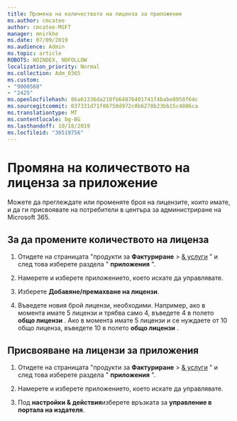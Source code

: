 ```yaml
---
title: Промяна на количеството на лиценза за приложение
ms.author: cmcatee
author: cmcatee-MSFT
manager: mnirkhe
ms.date: 07/09/2019
ms.audience: Admin
ms.topic: article
ROBOTS: NOINDEX, NOFOLLOW
localization_priority: Normal
ms.collection: Adm_O365
ms.custom:
- "9000568"
- "2425"
ms.openlocfilehash: 86a61336da218fb64876401741f4babe8958f64c
ms.sourcegitcommit: 037331d71f06750d972c0b6278b23bb15c4806ca
ms.translationtype: MT
ms.contentlocale: bg-BG
ms.lasthandoff: 10/18/2019
ms.locfileid: "36519756"
---
```

# <a name="change-app-license-quantity"></a>Промяна на количеството на лиценза за приложение

Можете да преглеждате или променяте броя на лицензите, които имате, и да ги присвоявате на потребители в центъра за администриране на Microsoft 365. 

## <a name="to-change-license-quantity"></a>За да промените количеството на лиценза

1. Отидете на страницата "продукти за **Фактуриране** > [& услуги](https://go.microsoft.com/fwlink/p/?linkid=842054) " и след това изберете раздела " **приложения** ".

2. Намерете и изберете приложението, което искате да управлявате.  

3. Изберете **Добавяне/премахване на лицензи**.

4. Въведете новия брой лицензи, необходими. Например, ако в момента имате 5 лицензи и трябва само 4, въведете 4 в полето **общо лицензи** . Ако в момента имате 5 лицензи и се нуждаете от 10 общо лиценза, въведете 10 в полето **общо лицензи** .

## <a name="to-assign-app-licenses"></a>Присвояване на лицензи за приложения

1. Отидете на страницата "продукти за **Фактуриране** > [& услуги](https://go.microsoft.com/fwlink/p/?linkid=842054) " и след това изберете раздела " **приложения** ".

2. Намерете и изберете приложението, което искате да управлявате.  

3. Под **настройки & действия**изберете връзката за **управление в портала на издателя**.